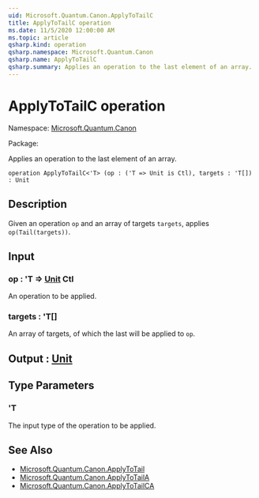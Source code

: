 ```yaml
---
uid: Microsoft.Quantum.Canon.ApplyToTailC
title: ApplyToTailC operation
ms.date: 11/5/2020 12:00:00 AM
ms.topic: article
qsharp.kind: operation
qsharp.namespace: Microsoft.Quantum.Canon
qsharp.name: ApplyToTailC
qsharp.summary: Applies an operation to the last element of an array.
---
```


# ApplyToTailC operation

Namespace: [Microsoft.Quantum.Canon](xref:Microsoft.Quantum.Canon)

Package: [](https://nuget.org/packages/)


Applies an operation to the last element of an array.

```qsharp
operation ApplyToTailC<'T> (op : ('T => Unit is Ctl), targets : 'T[]) : Unit
```


## Description

Given an operation `op` and an array of targets `targets`,applies `op(Tail(targets))`.

## Input

### op : 'T => [Unit](xref:microsoft.quantum.lang-ref.unit) Ctl

An operation to be applied.


### targets : 'T[]

An array of targets, of which the last will be applied to `op`.



## Output : [Unit](xref:microsoft.quantum.lang-ref.unit)



## Type Parameters

### 'T

The input type of the operation to be applied.

## See Also

- [Microsoft.Quantum.Canon.ApplyToTail](xref:Microsoft.Quantum.Canon.ApplyToTail)
- [Microsoft.Quantum.Canon.ApplyToTailA](xref:Microsoft.Quantum.Canon.ApplyToTailA)
- [Microsoft.Quantum.Canon.ApplyToTailCA](xref:Microsoft.Quantum.Canon.ApplyToTailCA)